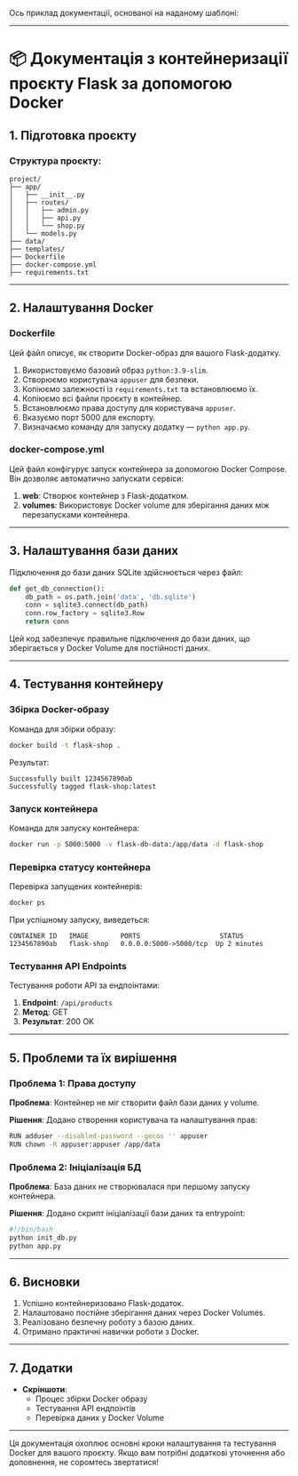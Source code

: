 Ось приклад документації, основаної на наданому шаблоні:

---

# 📦 **Документація з контейнеризації проєкту Flask за допомогою Docker**

## 1. **Підготовка проєкту**

### Структура проєкту:

```
project/
├── app/
│   ├── __init__.py
│   ├── routes/
│   │   ├── admin.py
│   │   ├── api.py
│   │   └── shop.py
│   └── models.py
├── data/
├── templates/
├── Dockerfile
├── docker-compose.yml
├── requirements.txt
```

---

## 2. **Налаштування Docker**

### Dockerfile

Цей файл описує, як створити Docker-образ для вашого Flask-додатку.

1. Використовуємо базовий образ `python:3.9-slim`.
2. Створюємо користувача `appuser` для безпеки.
3. Копіюємо залежності із `requirements.txt` та встановлюємо їх.
4. Копіюємо всі файли проєкту в контейнер.
5. Встановлюємо права доступу для користувача `appuser`.
6. Вказуємо порт 5000 для експорту.
7. Визначаємо команду для запуску додатку — `python app.py`.

### docker-compose.yml

Цей файл конфігурує запуск контейнера за допомогою Docker Compose. Він дозволяє автоматично запускати сервіси:

1. **web**: Створює контейнер з Flask-додатком.
2. **volumes**: Використовує Docker volume для зберігання даних між перезапусками контейнера.

---

## 3. **Налаштування бази даних**

Підключення до бази даних SQLite здійснюється через файл:

```python
def get_db_connection():
    db_path = os.path.join('data', 'db.sqlite')
    conn = sqlite3.connect(db_path)
    conn.row_factory = sqlite3.Row
    return conn
```

Цей код забезпечує правильне підключення до бази даних, що зберігається у Docker Volume для постійності даних.

---

## 4. **Тестування контейнеру**

### Збірка Docker-образу

Команда для збірки образу:

```bash
docker build -t flask-shop .
```

Результат:

```
Successfully built 1234567890ab
Successfully tagged flask-shop:latest
```

### Запуск контейнера

Команда для запуску контейнера:

```bash
docker run -p 5000:5000 -v flask-db-data:/app/data -d flask-shop
```

### Перевірка статусу контейнера

Перевірка запущених контейнерів:

```bash
docker ps
```

При успішному запуску, виведеться:

```
CONTAINER ID   IMAGE        PORTS                    STATUS
1234567890ab   flask-shop   0.0.0.0:5000->5000/tcp  Up 2 minutes
```

### Тестування API Endpoints

Тестування роботи API за ендпоінтами:

1. **Endpoint**: `/api/products`
2. **Метод**: GET
3. **Результат**: 200 OK

---

## 5. **Проблеми та їх вирішення**

### Проблема 1: Права доступу

**Проблема**: Контейнер не міг створити файл бази даних у volume.

**Рішення**: Додано створення користувача та налаштування прав:

```bash
RUN adduser --disabled-password --gecos '' appuser
RUN chown -R appuser:appuser /app/data
```

### Проблема 2: Ініціалізація БД

**Проблема**: База даних не створювалася при першому запуску контейнера.

**Рішення**: Додано скрипт ініціалізації бази даних та entrypoint:

```bash
#!/bin/bash
python init_db.py
python app.py
```

---

## 6. **Висновки**

1. Успішно контейнеризовано Flask-додаток.
2. Налаштовано постійне зберігання даних через Docker Volumes.
3. Реалізовано безпечну роботу з базою даних.
4. Отримано практичні навички роботи з Docker.

---

## 7. **Додатки**

- **Скріншоти**:
    - Процес збірки Docker образу
    - Тестування API ендпоінтів
    - Перевірка даних у Docker Volume

---

Ця документація охоплює основні кроки налаштування та тестування Docker для вашого проєкту. Якщо вам потрібні додаткові уточнення або доповнення, не соромтесь звертатися!